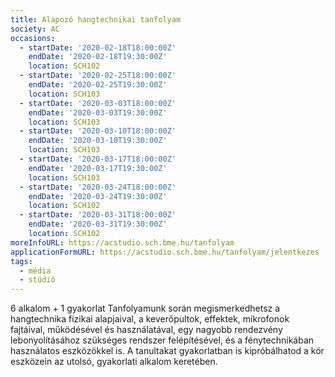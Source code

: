 ```yaml
---
title: Alapozó hangtechnikai tanfolyam
society: AC
occasions:
  - startDate: '2020-02-18T18:00:00Z'
    endDate: '2020-02-18T19:30:00Z'
    location: SCH102
  - startDate: '2020-02-25T18:00:00Z'
    endDate: '2020-02-25T19:30:00Z'
    location: SCH103
  - startDate: '2020-03-03T18:00:00Z'
    endDate: '2020-03-03T19:30:00Z'
    location: SCH103
  - startDate: '2020-03-10T18:00:00Z'
    endDate: '2020-03-10T19:30:00Z'
    location: SCH103
  - startDate: '2020-03-17T18:00:00Z'
    endDate: '2020-03-17T19:30:00Z'
    location: SCH103
  - startDate: '2020-03-24T18:00:00Z'
    endDate: '2020-03-24T19:30:00Z'
    location: SCH102
  - startDate: '2020-03-31T18:00:00Z'
    endDate: '2020-03-31T19:30:00Z'
    location: SCH102
moreInfoURL: https://acstudio.sch.bme.hu/tanfolyam
applicationFormURL: https://acstudio.sch.bme.hu/tanfolyam/jelentkezes
tags:
  - média
  - stúdió
---
```


6 alkalom + 1 gyakorlat
Tanfolyamunk során megismerkedhetsz a hangtechnika fizikai alapjaival, a keverőpultok, effektek, mikrofonok fajtáival, működésével és használatával, egy nagyobb rendezvény lebonyolításához szükséges rendszer felépítésével, és a fénytechnikában használatos eszközökkel is. A tanultakat gyakorlatban is kipróbálhatod a kör eszközein az utolsó, gyakorlati alkalom keretében.
